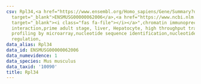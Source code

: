 ```yaml
---
csv: Rpl34,<a href="https://www.ensembl.org/Homo_sapiens/Gene/Summary?db=core;g=ENSMUSG00000062006"
  target="_blank">ENSMUSG00000062006</a>,<a href="https://www.ncbi.nlm.nih.gov/pubmed/23834426"
  target="_blank"><i class="fas fa-file"></i></a>",chromatin immunoprecipitation assay,direct
  interaction,prime adult stage, liver, Hepatocyte, high throughput transcription
  profiling by microarray,nucleotide sequence identification,nucleotide sequence identification,transcriptional
  regulation,
data_alias: Rpl34
data_id: ENSMUSG00000062006
data_numevidence: 1
data_species: Mus musculus
data_taxid: '10090'
title: Rpl34
---
```

